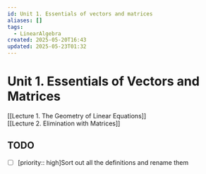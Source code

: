 ```yaml
---
id: Unit 1. Essentials of vectors and matrices
aliases: []
tags:
  - LinearAlgebra
created: 2025-05-20T16:43
updated: 2025-05-23T01:32
---
```


# Unit 1. Essentials of Vectors and Matrices

[[Lecture 1. The Geometry of Linear Equations]]\
[[Lecture 2. Elimination with Matrices]]
## TODO
- [ ] [priority:: high]Sort out all the definitions and rename them